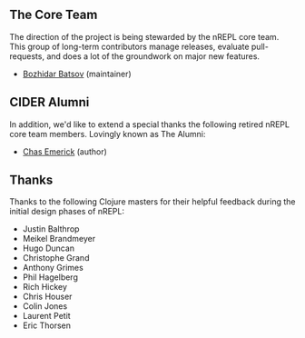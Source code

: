 ## The Core Team

The direction of the project is being stewarded by the nREPL core team. This
group of long-term contributors manage releases, evaluate pull-requests, and
does a lot of the groundwork on major new features.

* [Bozhidar Batsov](https://github.com/bbatsov) (maintainer)

## CIDER Alumni

In addition, we'd like to extend a special thanks the following retired nREPL
core team members. Lovingly known as The Alumni:

* [Chas Emerick](https://github.com/cemerick) (author)

## Thanks

Thanks to the following Clojure masters for their helpful feedback during the
initial design phases of nREPL:

* Justin Balthrop
* Meikel Brandmeyer
* Hugo Duncan
* Christophe Grand
* Anthony Grimes
* Phil Hagelberg
* Rich Hickey
* Chris Houser
* Colin Jones
* Laurent Petit
* Eric Thorsen
